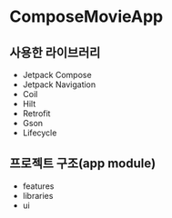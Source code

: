 ComposeMovieApp
===================================

사용한 라이브러리
--------------

* Jetpack Compose
* Jetpack Navigation
* Coil
* Hilt
* Retrofit
* Gson
* Lifecycle

프로젝트 구조(app module)
---------------------

* features
* libraries
* ui